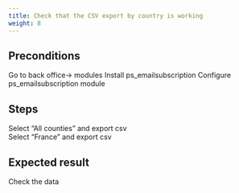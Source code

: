 ```yaml
---
title: Check that the CSV export by country is working
weight: 8
---
```


## Preconditions

Go to back office-> modules
Install ps_emailsubscription
Configure ps_emailsubscription module
## Steps

Select “All counties” and export csv\
Select “France” and export csv

## Expected result

Check the data


